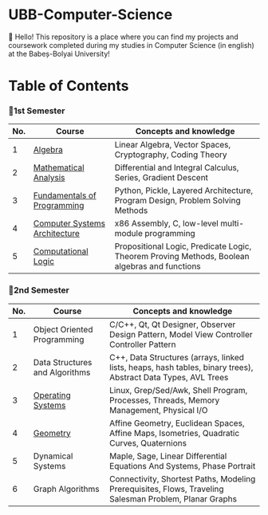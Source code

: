 # UBB-Computer-Science
👋 Hello! This repository is a place where you can find my projects and coursework completed during my studies in Computer Science (in english) at the Babeș-Bolyai University!

# Table of Contents

### 📂1st Semester
| No. | Course                        | Concepts and knowledge                                   |
|-----|-------------------------------|-------------------------------------------------------|
| 1   | [Algebra](https://github.com/915-Oancea-Teodora/UBB-Computer-Science/tree/main/First%20Year/Semester%201/Algebra) |Linear Algebra, Vector Spaces, Cryptography, Coding Theory            |
| 2   | [Mathematical Analysis](https://github.com/915-Oancea-Teodora/UBB-Computer-Science/tree/main/First%20Year/Semester%201/Mathematical%20Analysis)| Differential and Integral Calculus, Series, Gradient Descent |
| 3   | [Fundamentals of Programming](https://github.com/915-Oancea-Teodora/UBB-Computer-Science/tree/main/First%20Year/Semester%201/Fundamentals%20of%20Programming) | Python, Pickle, Layered Architecture, Program Design, Problem Solving Methods |
| 4   | [Computer Systems Architecture](#computer-systems-architecture) | x86 Assembly, C, low-level multi-module programming   |
| 5   | [Computational Logic](https://github.com/915-Oancea-Teodora/UBB-Computer-Science/tree/main/First%20Year/Semester%201/Computational%20Logic) | Propositional Logic, Predicate Logic, Theorem Proving Methods, Boolean algebras and functions |

### 📂2nd Semester
| No. | Course                        | Concepts and knowledge                                    |
|-----|-------------------------------|-------------------------------------------------------|
| 1   | Object Oriented Programming   | C/C++, Qt, Qt Designer, Observer Design Pattern, Model View Controller Controller Pattern |
| 2   | Data Structures and Algorithms| C++, Data Structures (arrays, linked lists, heaps, hash tables, binary trees), Abstract Data Types, AVL Trees |
| 3   | [Operating Systems](#operating-systems)              | Linux, Grep/Sed/Awk, Shell Program, Processes, Threads, Memory Management, Physical I/O |
| 4   | [Geometry](https://github.com/915-Oancea-Teodora/UBB-Computer-Science/tree/main/First%20Year/Semester%202/Geometry) | Affine Geometry, Euclidean Spaces, Affine Maps, Isometries, Quadratic Curves, Quaternions |
| 5   | Dynamical Systems             | Maple, Sage, Linear Differential Equations And Systems, Phase Portrait |
| 6   | Graph Algorithms              | Connectivity, Shortest Paths, Modeling Prerequisites, Flows, Traveling Salesman Problem, Planar Graphs |
